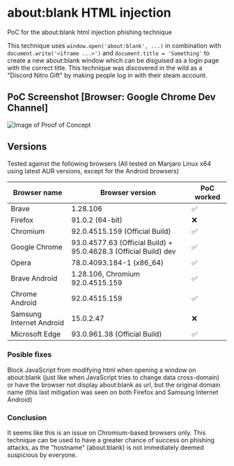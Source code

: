 # about:blank HTML injection
PoC for the about:blank html injection phishing technique

This technique uses `window.open('about:blank', ...)` in combination with `document.write('<iframe ...>')` and `document.title = 'Something'` to create a new about:blank window which can be disguised as a login page with the correct title. This technique was discovered in the wild as a "Discord Nitro Gift" by making people log in with their steam account.

## PoC Screenshot [Browser: Google Chrome Dev Channel]
![Image of Proof of Concept](https://cdn.discordapp.com/attachments/797439482126139392/883336418947113040/unknown.png)

## Versions

Tested against the following browsers (All tested on Manjaro Linux x64 using latest AUR versions, except for the Android browsers)

| Browser name             	| Browser version                                                  	| PoC worked 	|
|--------------------------	|------------------------------------------------------------------	|------------	|
| Brave                    	| 1.28.106                                                         	| ✅          	|
| Firefox                  	| 91.0.2 (64-bit)                                                  	| ❌          	|
| Chromium                 	| 92.0.4515.159 (Official Build)                                   	| ✅          	|
| Google Chrome            	| 93.0.4577.63 (Official Build) + 95.0.4628.3 (Official Build) dev 	| ✅          	|
| Opera                    	| 78.0.4093.184-1 (x86_64)                                         	| ✅          	|
| Brave Android            	| 1.28.106, Chromium 92.0.4515.159                                 	| ✅          	|
| Chrome Android           	| 92.0.4515.159                                                    	| ✅          	|
| Samsung Internet Android 	| 15.0.2.47                                                        	| ❌          	|
| Microsoft Edge           	| 93.0.961.38 (Official Build)                                     	| ✅          	|

### Posible fixes
Block JavaScript from modifying html when opening a window on about:blank (just like when JavaScript tries to change data cross-domain) or have the browser not display about:blank as url, but the original domain name (this last mitigation was seen on both Firefox and Samsung Internet Android)

### Conclusion
It seems like this is an issue on Chromium-based browsers only. This technique can be used to have a greater chance of success on phishing attacks, as the "hostname" (about:blank) is not immediately deemed suspicious by everyone.
